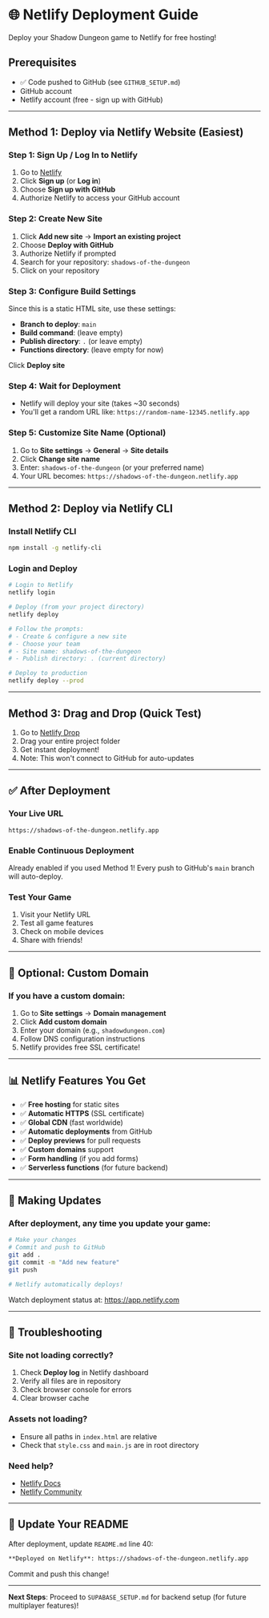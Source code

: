 # 🌐 Netlify Deployment Guide

Deploy your Shadow Dungeon game to Netlify for free hosting!

## Prerequisites

- ✅ Code pushed to GitHub (see `GITHUB_SETUP.md`)
- GitHub account
- Netlify account (free - sign up with GitHub)

---

## Method 1: Deploy via Netlify Website (Easiest)

### Step 1: Sign Up / Log In to Netlify

1. Go to [Netlify](https://www.netlify.com/)
2. Click **Sign up** (or **Log in**)
3. Choose **Sign up with GitHub**
4. Authorize Netlify to access your GitHub account

### Step 2: Create New Site

1. Click **Add new site** → **Import an existing project**
2. Choose **Deploy with GitHub**
3. Authorize Netlify if prompted
4. Search for your repository: `shadows-of-the-dungeon`
5. Click on your repository

### Step 3: Configure Build Settings

Since this is a static HTML site, use these settings:

- **Branch to deploy**: `main`
- **Build command**: (leave empty)
- **Publish directory**: `.` (or leave empty)
- **Functions directory**: (leave empty for now)

Click **Deploy site**

### Step 4: Wait for Deployment

- Netlify will deploy your site (takes ~30 seconds)
- You'll get a random URL like: `https://random-name-12345.netlify.app`

### Step 5: Customize Site Name (Optional)

1. Go to **Site settings** → **General** → **Site details**
2. Click **Change site name**
3. Enter: `shadows-of-the-dungeon` (or your preferred name)
4. Your URL becomes: `https://shadows-of-the-dungeon.netlify.app`

---

## Method 2: Deploy via Netlify CLI

### Install Netlify CLI

```bash
npm install -g netlify-cli
```

### Login and Deploy

```bash
# Login to Netlify
netlify login

# Deploy (from your project directory)
netlify deploy

# Follow the prompts:
# - Create & configure a new site
# - Choose your team
# - Site name: shadows-of-the-dungeon
# - Publish directory: . (current directory)

# Deploy to production
netlify deploy --prod
```

---

## Method 3: Drag and Drop (Quick Test)

1. Go to [Netlify Drop](https://app.netlify.com/drop)
2. Drag your entire project folder
3. Get instant deployment!
4. Note: This won't connect to GitHub for auto-updates

---

## ✅ After Deployment

### Your Live URL

```
https://shadows-of-the-dungeon.netlify.app
```

### Enable Continuous Deployment

Already enabled if you used Method 1! Every push to GitHub's `main` branch will auto-deploy.

### Test Your Game

1. Visit your Netlify URL
2. Test all game features
3. Check on mobile devices
4. Share with friends!

---

## 🎯 Optional: Custom Domain

### If you have a custom domain:

1. Go to **Site settings** → **Domain management**
2. Click **Add custom domain**
3. Enter your domain (e.g., `shadowdungeon.com`)
4. Follow DNS configuration instructions
5. Netlify provides free SSL certificate!

---

## 📊 Netlify Features You Get

- ✅ **Free hosting** for static sites
- ✅ **Automatic HTTPS** (SSL certificate)
- ✅ **Global CDN** (fast worldwide)
- ✅ **Automatic deployments** from GitHub
- ✅ **Deploy previews** for pull requests
- ✅ **Custom domains** support
- ✅ **Form handling** (if you add forms)
- ✅ **Serverless functions** (for future backend)

---

## 🔄 Making Updates

### After deployment, any time you update your game:

```bash
# Make your changes
# Commit and push to GitHub
git add .
git commit -m "Add new feature"
git push

# Netlify automatically deploys!
```

Watch deployment status at: https://app.netlify.com

---

## 🐛 Troubleshooting

### Site not loading correctly?

1. Check **Deploy log** in Netlify dashboard
2. Verify all files are in repository
3. Check browser console for errors
4. Clear browser cache

### Assets not loading?

- Ensure all paths in `index.html` are relative
- Check that `style.css` and `main.js` are in root directory

### Need help?

- [Netlify Docs](https://docs.netlify.com/)
- [Netlify Community](https://answers.netlify.com/)

---

## 📝 Update Your README

After deployment, update `README.md` line 40:

```markdown
**Deployed on Netlify**: https://shadows-of-the-dungeon.netlify.app
```

Commit and push this change!

---

**Next Steps**: Proceed to `SUPABASE_SETUP.md` for backend setup (for future multiplayer features)!

